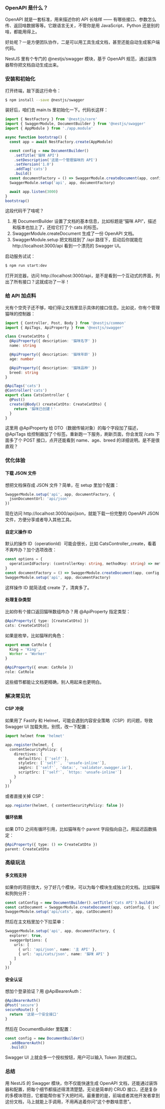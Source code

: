 ### OpenAPI 是什么？

OpenAPI 就是一套标准，用来描述你的 API 长啥样 —— 有哪些接口、参数怎么传、返回啥数据等等。它跟语言无关，不管你是用 JavaScript、Python 还是别的啥，都能用得上。

好处呢？一是方便团队协作，二是可以用工具生成文档，甚至还能自动生成客户端代码。

NestJS 里有个专门的 @nestjs/swagger 模块，基于 OpenAPI 规范，通过装饰器帮你把文档自动生成出来。



### 安装和初始化

打开终端，敲下面这行命令：

```bash
$ npm install --save @nestjs/swagger
```

装好后，咱们去 main.ts 里初始化一下。代码长这样：

```ts
import { NestFactory } from '@nestjs/core'
import { SwaggerModule, DocumentBuilder } from '@nestjs/swagger'
import { AppModule } from './app.module'

async function bootstrap() {
  const app = await NestFactory.create(AppModule)

  const config = new DocumentBuilder()
    .setTitle('猫咪 API')
    .setDescription('这是一个管理猫咪的 API')
    .setVersion('1.0')
    .addTag('cats')
    .build()
  const documentFactory = () => SwaggerModule.createDocument(app, config)
  SwaggerModule.setup('api', app, documentFactory)

  await app.listen(3000)
}
bootstrap()
```

这段代码干了啥呢？

1. 用 DocumentBuilder 设置了文档的基本信息，比如标题是“猫咪 API”，描述和版本也加上了，还给它打了个 cats 的标签。
2. SwaggerModule.createDocument 生成了一份 OpenAPI 文档。
3. SwaggerModule.setup 把文档挂到了 /api 路径下，启动后你就能在 http://localhost:3000/api 看到一个漂亮的 Swagger UI。

启动服务试试：

```bash
$ npm run start:dev
```

打开浏览器，访问 http://localhost:3000/api，是不是看到一个互动式的界面，列出了所有接口？这就成功了一半！



### 给 API 加点料

光有个空壳子还不够，咱们得让文档里显示具体的接口信息。比如说，你有个管理猫咪的控制器：

```ts
import { Controller, Post, Body } from '@nestjs/common'
import { ApiTags, ApiProperty } from '@nestjs/swagger'

class CreateCatDto {
  @ApiProperty({ description: '猫咪名字' })
  name: string

  @ApiProperty({ description: '猫咪年龄' })
  age: number

  @ApiProperty({ description: '猫咪品种' })
  breed: string
}

@ApiTags('cats')
@Controller('cats')
export class CatsController {
  @Post()
  create(@Body() createCatDto: CreateCatDto) {
    return '猫咪已创建！'
  }
}
```

这里用 @ApiProperty 给 DTO（数据传输对象）的每个字段加了描述，@ApiTags 给控制器加了个标签。重新跑一下服务，刷新页面，你会发现 /cats 下面多了个 POST 接口，点开还能看到 name、age、breed 的详细说明。是不是很直观？



### 优化体验

#### 下载 JSON 文件

想把文档保存成 JSON 文件？简单，在 setup 里加个配置：

```ts
SwaggerModule.setup('api', app, documentFactory, {
  jsonDocumentUrl: 'api/json'
})
```

现在访问 http://localhost:3000/api/json，就能下载一份完整的 OpenAPI JSON 文件，方便分享或者导入其他工具。

#### 自定义操作 ID

默认的操作 ID（operationId）可能会很长，比如 CatsController_create，看着不爽咋办？加个选项改改：

```ts
const options = {
  operationIdFactory: (controllerKey: string, methodKey: string) => methodKey
}
const documentFactory = () => SwaggerModule.createDocument(app, config, options)
SwaggerModule.setup('api', app, documentFactory)
```

这样操作 ID 就简洁成 create 了，清爽多了。

#### 处理复杂类型

比如你有个接口返回猫咪数组咋办？用 @ApiProperty 指定类型：

```ts
@ApiProperty({ type: [CreateCatDto] })
cats: CreateCatDto[]
```

如果是枚举，比如猫咪的角色：

```ts
export enum CatRole {
  King = 'King',
  Worker = 'Worker'
}

@ApiProperty({ enum: CatRole })
role: CatRole
```

这些细节都能让文档更精确，别人用起来也更明白。



### 解决常见坑

#### CSP 冲突

如果用了 Fastify 和 Helmet，可能会遇到内容安全策略（CSP）的问题，导致 Swagger UI 加载失败。别慌，改一下配置：

```ts
import helmet from 'helmet'

app.register(helmet, {
  contentSecurityPolicy: {
    directives: {
      defaultSrc: [`'self'`],
      styleSrc: [`'self'`, `'unsafe-inline'`],
      imgSrc: [`'self'`, 'data:', 'validator.swagger.io'],
      scriptSrc: [`'self'`, `https: 'unsafe-inline'`]
    }
  }
})
```

或者直接关掉 CSP：

```ts
app.register(helmet, { contentSecurityPolicy: false })
```

#### 循环依赖

如果 DTO 之间有循环引用，比如猫咪有个 parent 字段指向自己，用延迟函数搞定：

```ts
@ApiProperty({ type: () => CreateCatDto })
parent: CreateCatDto
```



### 高级玩法

#### 多文档支持

如果你的项目很大，分了好几个模块，可以为每个模块生成独立的文档。比如猫咪和狗狗分开：

```ts
const catConfig = new DocumentBuilder().setTitle('Cats API').build()
const catDocument = SwaggerModule.createDocument(app, catConfig, { include: [CatsModule] })
SwaggerModule.setup('api/cats', app, catDocument)
```

然后在主文档里加个下拉菜单：

```ts
SwaggerModule.setup('api', app, documentFactory, {
  explorer: true,
  swaggerOptions: {
    urls: [
      { url: 'api/json', name: '主 API' },
      { url: 'api/cats/json', name: '猫咪 API' }
    ]
  }
})
```

#### 安全认证

想加个登录验证？用 @ApiBearerAuth：

```ts
@ApiBearerAuth()
@Post('secure')
secureRoute() {
  return '这是一个安全接口'
}
```

然后在 DocumentBuilder 里配置：

```ts
const config = new DocumentBuilder()
  .addBearerAuth()
  .build()
```

Swagger UI 上就会多一个授权按钮，用户可以输入 Token 测试接口。



### 总结

用 NestJS 的 Swagger 模块，你不仅能快速生成 OpenAPI 文档，还能通过装饰器和配置，把每个细节都描述得清清楚楚。无论是简单的 CRUD 接口，还是复杂的多模块项目，它都能帮你省下大把时间。最重要的是，前端或者其他开发者拿到这份文档，马上就能上手调用，不用再追着你问“这个参数啥意思”。